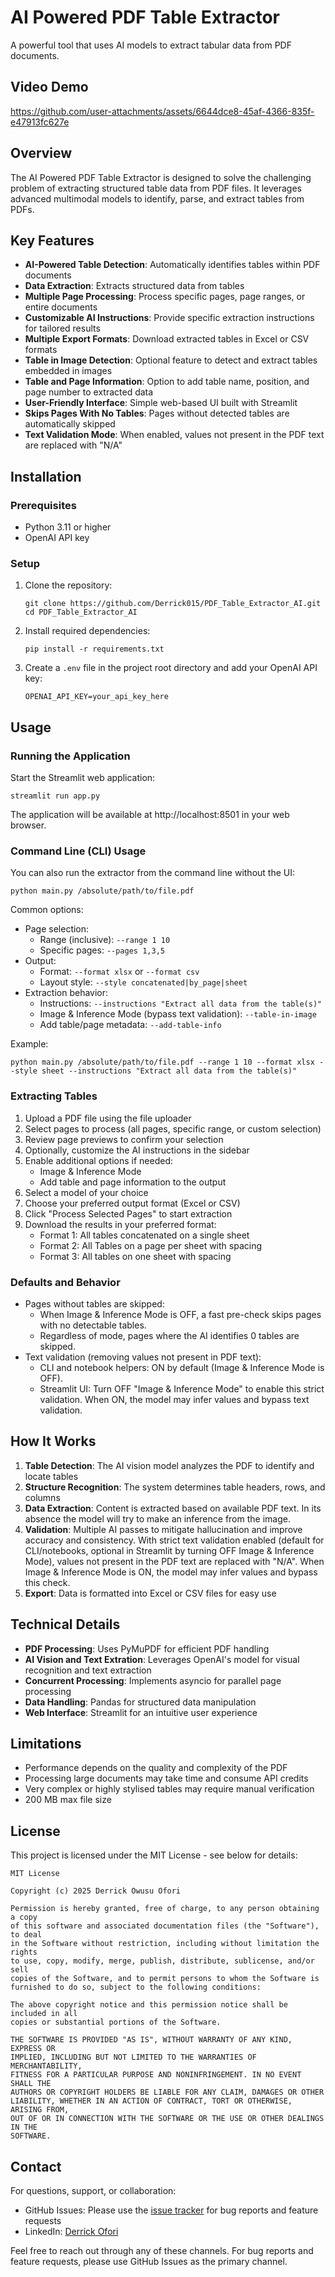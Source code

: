 # AI Powered PDF Table Extractor

A powerful tool that uses AI models to extract tabular data from PDF documents.

## Video Demo
https://github.com/user-attachments/assets/6644dce8-45af-4366-835f-e47913fc627e

## Overview

The AI Powered PDF Table Extractor is designed to solve the challenging problem of extracting structured table data from PDF files. It leverages advanced multimodal models to identify, parse, and extract tables from PDFs.
## Key Features

- **AI-Powered Table Detection**: Automatically identifies tables within PDF documents
- **Data Extraction**: Extracts structured data from tables
- **Multiple Page Processing**: Process specific pages, page ranges, or entire documents
- **Customizable AI Instructions**: Provide specific extraction instructions for tailored results
- **Multiple Export Formats**: Download extracted tables in Excel or CSV formats
- **Table in Image Detection**: Optional feature to detect and extract tables embedded in images
- **Table and Page Information**: Option to add table name, position, and page number to extracted data
- **User-Friendly Interface**: Simple web-based UI built with Streamlit
- **Skips Pages With No Tables**: Pages without detected tables are automatically skipped
- **Text Validation Mode**: When enabled, values not present in the PDF text are replaced with "N/A"

## Installation

### Prerequisites

- Python 3.11 or higher
- OpenAI API key 

### Setup

1. Clone the repository:
   ```
   git clone https://github.com/Derrick015/PDF_Table_Extractor_AI.git
   cd PDF_Table_Extractor_AI
   ```

2. Install required dependencies:
   ```
   pip install -r requirements.txt
   ```

3. Create a `.env` file in the project root directory and add your OpenAI API key:
   ```
   OPENAI_API_KEY=your_api_key_here
   ```

## Usage

### Running the Application

Start the Streamlit web application:

```
streamlit run app.py
```

The application will be available at http://localhost:8501 in your web browser.

### Command Line (CLI) Usage

You can also run the extractor from the command line without the UI:

```
python main.py /absolute/path/to/file.pdf
```

Common options:

- Page selection:
  - Range (inclusive): `--range 1 10`
  - Specific pages: `--pages 1,3,5`
- Output:
  - Format: `--format xlsx` or `--format csv`
  - Layout style: `--style concatenated|by_page|sheet`
- Extraction behavior:
  - Instructions: `--instructions "Extract all data from the table(s)"`
  - Image & Inference Mode (bypass text validation): `--table-in-image`
  - Add table/page metadata: `--add-table-info`

Example:

```
python main.py /absolute/path/to/file.pdf --range 1 10 --format xlsx --style sheet --instructions "Extract all data from the table(s)"
```

### Extracting Tables

1. Upload a PDF file using the file uploader
2. Select pages to process (all pages, specific range, or custom selection)
3. Review page previews to confirm your selection
4. Optionally, customize the AI instructions in the sidebar
5. Enable additional options if needed:
   - Image & Inference Mode
   - Add table and page information to the output
6. Select a model of your choice
6. Choose your preferred output format (Excel or CSV)
7. Click "Process Selected Pages" to start extraction
8. Download the results in your preferred format:
   - Format 1: All tables concatenated on a single sheet
   - Format 2: All Tables on a page per sheet with spacing
   - Format 3: All tables on one sheet with spacing

### Defaults and Behavior

- Pages without tables are skipped:
  - When Image & Inference Mode is OFF, a fast pre-check skips pages with no detectable tables.
  - Regardless of mode, pages where the AI identifies 0 tables are skipped.
- Text validation (removing values not present in PDF text):
  - CLI and notebook helpers: ON by default (Image & Inference Mode is OFF).
  - Streamlit UI: Turn OFF "Image & Inference Mode" to enable this strict validation. When ON, the model may infer values and bypass text validation.

## How It Works

1. **Table Detection**: The AI vision model analyzes the PDF to identify and locate tables
2. **Structure Recognition**: The system determines table headers, rows, and columns
3. **Data Extraction**: Content is extracted based on available PDF text. In its absence the model will try to make an inference from the image. 
4. **Validation**: Multiple AI passes to mitigate hallucination and improve accuracy and consistency. With strict text validation enabled (default for CLI/notebooks, optional in Streamlit by turning OFF Image & Inference Mode), values not present in the PDF text are replaced with "N/A". When Image & Inference Mode is ON, the model may infer values and bypass this check.
5. **Export**: Data is formatted into Excel or CSV files for easy use

## Technical Details

- **PDF Processing**: Uses PyMuPDF for efficient PDF handling
- **AI Vision and Text Extration**: Leverages OpenAI's model for visual recognition and text extraction
- **Concurrent Processing**: Implements asyncio for parallel page processing
- **Data Handling**: Pandas for structured data manipulation
- **Web Interface**: Streamlit for an intuitive user experience

## Limitations

- Performance depends on the quality and complexity of the PDF
- Processing large documents may take time and consume API credits
- Very complex or highly stylised tables may require manual verification
- 200 MB max file size

## License

This project is licensed under the MIT License - see below for details:

```
MIT License

Copyright (c) 2025 Derrick Owusu Ofori

Permission is hereby granted, free of charge, to any person obtaining a copy
of this software and associated documentation files (the "Software"), to deal
in the Software without restriction, including without limitation the rights
to use, copy, modify, merge, publish, distribute, sublicense, and/or sell
copies of the Software, and to permit persons to whom the Software is
furnished to do so, subject to the following conditions:

The above copyright notice and this permission notice shall be included in all
copies or substantial portions of the Software.

THE SOFTWARE IS PROVIDED "AS IS", WITHOUT WARRANTY OF ANY KIND, EXPRESS OR
IMPLIED, INCLUDING BUT NOT LIMITED TO THE WARRANTIES OF MERCHANTABILITY,
FITNESS FOR A PARTICULAR PURPOSE AND NONINFRINGEMENT. IN NO EVENT SHALL THE
AUTHORS OR COPYRIGHT HOLDERS BE LIABLE FOR ANY CLAIM, DAMAGES OR OTHER
LIABILITY, WHETHER IN AN ACTION OF CONTRACT, TORT OR OTHERWISE, ARISING FROM,
OUT OF OR IN CONNECTION WITH THE SOFTWARE OR THE USE OR OTHER DEALINGS IN THE
SOFTWARE.
```

## Contact

For questions, support, or collaboration:

- GitHub Issues: Please use the [issue tracker](https://github.com/Derrick015/PDF_Table_Extractor_AI) for bug reports and feature requests
- LinkedIn: [Derrick Ofori](https://www.linkedin.com/in/derrickofori/)

Feel free to reach out through any of these channels. For bug reports and feature requests, please use GitHub Issues as the primary channel. 

